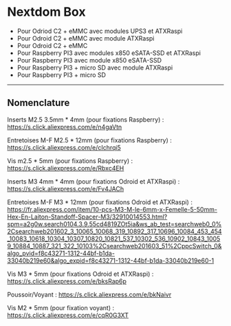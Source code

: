 # Nextdom Box #

- Pour Odriod C2 + eMMC avec modules UPS3 et ATXRaspi
- Pour Odroid C2 + eMMC avec module ATXRaspi
- Pour Odroid C2 + eMMC
- Pour Raspberry PI3 avec modules x850 eSATA-SSD et ATXRaspi
- Pour Raspberry PI3 avec module x850 eSATA-SSD
- Pour Raspberry PI3 + micro SD avec module ATXRaspi
- Pour Raspberry PI3 + micro SD



----------
## Nomenclature ##

Inserts M2.5 3.5mm * 4mm (pour fixations Raspberry) : https://s.click.aliexpress.com/e/n4gaVtn

Entretoises M-F M2.5 * 12mm (pour fixations Raspberry) : https://s.click.aliexpress.com/e/cIchrqi5

Vis m2.5 * 5mm (pour fixations Raspberry) : https://s.click.aliexpress.com/e/Rbxc4EH

Inserts M3 4mm * 4mm (pour fixations Odroid et ATXRaspi) : https://s.click.aliexpress.com/e/Fv4JACh

Entretoises M-F M3 * 12mm (pour fixations Odroid et ATXRaspi) : https://fr.aliexpress.com/item/10-pcs-M3-M-le-6mm-x-Femelle-5-50mm-Hex-En-Laiton-Standoff-Spacer-M3/32910014553.html?spm=a2g0w.search0104.3.9.55cd4819ZOt5ia&ws_ab_test=searchweb0_0%2Csearchweb201602_3_10065_10068_319_10892_317_10696_10084_453_454_10083_10618_10304_10307_10820_10821_537_10302_536_10902_10843_10059_10884_10887_321_322_10103%2Csearchweb201603_51%2CppcSwitch_0&algo_pvid=f8c43271-1312-44bf-b1da-33040b219e60&algo_expid=f8c43271-1312-44bf-b1da-33040b219e60-1


Vis M3 * 5mm (pour fixations Odroid et ATXRaspi) : https://s.click.aliexpress.com/e/bksRap6p

Poussoir/Voyant : https://s.click.aliexpress.com/e/bkNaivr

Vis M2 * 5mm (pour
fixation voyant) : https://s.click.aliexpress.com/e/cqR0G3XT
